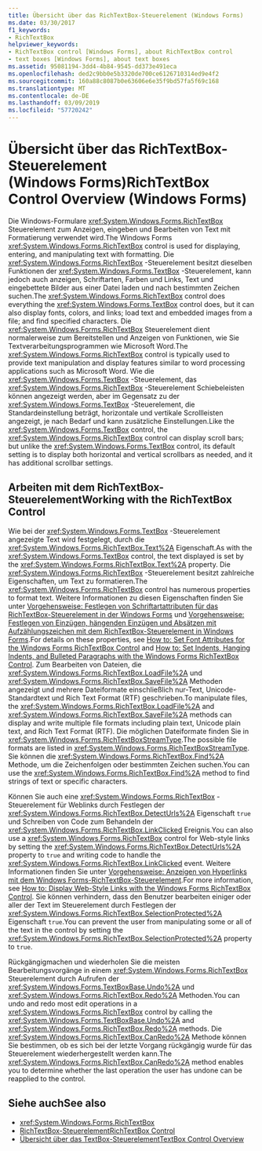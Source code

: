 ```yaml
---
title: Übersicht über das RichTextBox-Steuerelement (Windows Forms)
ms.date: 03/30/2017
f1_keywords:
- RichTextBox
helpviewer_keywords:
- RichTextBox control [Windows Forms], about RichTextBox control
- text boxes [Windows Forms], about text boxes
ms.assetid: 95081194-3dd4-4b84-9545-dd373e491eca
ms.openlocfilehash: ded2c9bb0e5b3320de700ce6126710314ed9e4f2
ms.sourcegitcommit: 160a88c8087b0e63606e6e35f9bd57fa5f69c168
ms.translationtype: MT
ms.contentlocale: de-DE
ms.lasthandoff: 03/09/2019
ms.locfileid: "57720242"
---
```

# <a name="richtextbox-control-overview-windows-forms"></a><span data-ttu-id="69d8a-102">Übersicht über das RichTextBox-Steuerelement (Windows Forms)</span><span class="sxs-lookup"><span data-stu-id="69d8a-102">RichTextBox Control Overview (Windows Forms)</span></span>
<span data-ttu-id="69d8a-103">Die Windows-Formulare <xref:System.Windows.Forms.RichTextBox> Steuerelement zum Anzeigen, eingeben und Bearbeiten von Text mit Formatierung verwendet wird.</span><span class="sxs-lookup"><span data-stu-id="69d8a-103">The Windows Forms <xref:System.Windows.Forms.RichTextBox> control is used for displaying, entering, and manipulating text with formatting.</span></span> <span data-ttu-id="69d8a-104">Die <xref:System.Windows.Forms.RichTextBox> -Steuerelement besitzt dieselben Funktionen der <xref:System.Windows.Forms.TextBox> -Steuerelement, kann jedoch auch anzeigen, Schriftarten, Farben und Links, Text und eingebettete Bilder aus einer Datei laden und nach bestimmten Zeichen suchen.</span><span class="sxs-lookup"><span data-stu-id="69d8a-104">The <xref:System.Windows.Forms.RichTextBox> control does everything the <xref:System.Windows.Forms.TextBox> control does, but it can also display fonts, colors, and links; load text and embedded images from a file; and find specified characters.</span></span> <span data-ttu-id="69d8a-105">Die <xref:System.Windows.Forms.RichTextBox> Steuerelement dient normalerweise zum Bereitstellen und Anzeigen von Funktionen, wie Sie Textverarbeitungsprogrammen wie Microsoft Word.</span><span class="sxs-lookup"><span data-stu-id="69d8a-105">The <xref:System.Windows.Forms.RichTextBox> control is typically used to provide text manipulation and display features similar to word processing applications such as Microsoft Word.</span></span> <span data-ttu-id="69d8a-106">Wie die <xref:System.Windows.Forms.TextBox> -Steuerelement, das <xref:System.Windows.Forms.RichTextBox> -Steuerelement Schiebeleisten können angezeigt werden, aber im Gegensatz zu der <xref:System.Windows.Forms.TextBox> -Steuerelement, die Standardeinstellung beträgt, horizontale und vertikale Scrollleisten angezeigt, je nach Bedarf und kann zusätzliche Einstellungen.</span><span class="sxs-lookup"><span data-stu-id="69d8a-106">Like the <xref:System.Windows.Forms.TextBox> control, the <xref:System.Windows.Forms.RichTextBox> control can display scroll bars; but unlike the <xref:System.Windows.Forms.TextBox> control, its default setting is to display both horizontal and vertical scrollbars as needed, and it has additional scrollbar settings.</span></span>  
  
## <a name="working-with-the-richtextbox-control"></a><span data-ttu-id="69d8a-107">Arbeiten mit dem RichTextBox-Steuerelement</span><span class="sxs-lookup"><span data-stu-id="69d8a-107">Working with the RichTextBox Control</span></span>  
 <span data-ttu-id="69d8a-108">Wie bei der <xref:System.Windows.Forms.TextBox> -Steuerelement angezeigte Text wird festgelegt, durch die <xref:System.Windows.Forms.RichTextBox.Text%2A> Eigenschaft.</span><span class="sxs-lookup"><span data-stu-id="69d8a-108">As with the <xref:System.Windows.Forms.TextBox> control, the text displayed is set by the <xref:System.Windows.Forms.RichTextBox.Text%2A> property.</span></span> <span data-ttu-id="69d8a-109">Die <xref:System.Windows.Forms.RichTextBox> -Steuerelement besitzt zahlreiche Eigenschaften, um Text zu formatieren.</span><span class="sxs-lookup"><span data-stu-id="69d8a-109">The <xref:System.Windows.Forms.RichTextBox> control has numerous properties to format text.</span></span> <span data-ttu-id="69d8a-110">Weitere Informationen zu diesen Eigenschaften finden Sie unter [Vorgehensweise: Festlegen von Schriftartattributen für das RichTextBox-Steuerelement in der Windows Forms](how-to-set-font-attributes-for-the-windows-forms-richtextbox-control.md) und [Vorgehensweise: Festlegen von Einzügen, hängenden Einzügen und Absätzen mit Aufzählungszeichen mit dem RichTextBox-Steuerelement in Windows Forms](set-indents-hanging-indents-bulleted-paragraphs-with-wf-richtextbox.md).</span><span class="sxs-lookup"><span data-stu-id="69d8a-110">For details on these properties, see [How to: Set Font Attributes for the Windows Forms RichTextBox Control](how-to-set-font-attributes-for-the-windows-forms-richtextbox-control.md) and [How to: Set Indents, Hanging Indents, and Bulleted Paragraphs with the Windows Forms RichTextBox Control](set-indents-hanging-indents-bulleted-paragraphs-with-wf-richtextbox.md).</span></span> <span data-ttu-id="69d8a-111">Zum Bearbeiten von Dateien, die <xref:System.Windows.Forms.RichTextBox.LoadFile%2A> und <xref:System.Windows.Forms.RichTextBox.SaveFile%2A> Methoden angezeigt und mehrere Dateiformate einschließlich nur-Text, Unicode-Standardtext und Rich Text Format (RTF) geschrieben.</span><span class="sxs-lookup"><span data-stu-id="69d8a-111">To manipulate files, the <xref:System.Windows.Forms.RichTextBox.LoadFile%2A> and <xref:System.Windows.Forms.RichTextBox.SaveFile%2A> methods can display and write multiple file formats including plain text, Unicode plain text, and Rich Text Format (RTF).</span></span> <span data-ttu-id="69d8a-112">Die möglichen Dateiformate finden Sie in <xref:System.Windows.Forms.RichTextBoxStreamType>.</span><span class="sxs-lookup"><span data-stu-id="69d8a-112">The possible file formats are listed in <xref:System.Windows.Forms.RichTextBoxStreamType>.</span></span> <span data-ttu-id="69d8a-113">Sie können die <xref:System.Windows.Forms.RichTextBox.Find%2A> Methode, um die Zeichenfolgen oder bestimmten Zeichen suchen.</span><span class="sxs-lookup"><span data-stu-id="69d8a-113">You can use the <xref:System.Windows.Forms.RichTextBox.Find%2A> method to find strings of text or specific characters.</span></span>  
  
 <span data-ttu-id="69d8a-114">Können Sie auch eine <xref:System.Windows.Forms.RichTextBox> -Steuerelement für Weblinks durch Festlegen der <xref:System.Windows.Forms.RichTextBox.DetectUrls%2A> Eigenschaft `true` und Schreiben von Code zum Behandeln der <xref:System.Windows.Forms.RichTextBox.LinkClicked> Ereignis.</span><span class="sxs-lookup"><span data-stu-id="69d8a-114">You can also use a <xref:System.Windows.Forms.RichTextBox> control for Web-style links by setting the <xref:System.Windows.Forms.RichTextBox.DetectUrls%2A> property to `true` and writing code to handle the <xref:System.Windows.Forms.RichTextBox.LinkClicked> event.</span></span> <span data-ttu-id="69d8a-115">Weitere Informationen finden Sie unter [Vorgehensweise: Anzeigen von Hyperlinks mit dem Windows Forms-RichTextBox-Steuerelement](how-to-display-web-style-links-with-the-windows-forms-richtextbox-control.md).</span><span class="sxs-lookup"><span data-stu-id="69d8a-115">For more information, see [How to: Display Web-Style Links with the Windows Forms RichTextBox Control](how-to-display-web-style-links-with-the-windows-forms-richtextbox-control.md).</span></span> <span data-ttu-id="69d8a-116">Sie können verhindern, dass den Benutzer bearbeiten einiger oder aller der Text im Steuerelement durch Festlegen der <xref:System.Windows.Forms.RichTextBox.SelectionProtected%2A> Eigenschaft `true`.</span><span class="sxs-lookup"><span data-stu-id="69d8a-116">You can prevent the user from manipulating some or all of the text in the control by setting the <xref:System.Windows.Forms.RichTextBox.SelectionProtected%2A> property to `true`.</span></span>  
  
 <span data-ttu-id="69d8a-117">Rückgängigmachen und wiederholen Sie die meisten Bearbeitungsvorgänge in einem <xref:System.Windows.Forms.RichTextBox> Steuerelement durch Aufrufen der <xref:System.Windows.Forms.TextBoxBase.Undo%2A> und <xref:System.Windows.Forms.RichTextBox.Redo%2A> Methoden.</span><span class="sxs-lookup"><span data-stu-id="69d8a-117">You can undo and redo most edit operations in a <xref:System.Windows.Forms.RichTextBox> control by calling the <xref:System.Windows.Forms.TextBoxBase.Undo%2A> and <xref:System.Windows.Forms.RichTextBox.Redo%2A> methods.</span></span> <span data-ttu-id="69d8a-118">Die <xref:System.Windows.Forms.RichTextBox.CanRedo%2A> Methode können Sie bestimmen, ob es sich bei der letzte Vorgang rückgängig wurde für das Steuerelement wiederhergestellt werden kann.</span><span class="sxs-lookup"><span data-stu-id="69d8a-118">The <xref:System.Windows.Forms.RichTextBox.CanRedo%2A> method enables you to determine whether the last operation the user has undone can be reapplied to the control.</span></span>  
  
## <a name="see-also"></a><span data-ttu-id="69d8a-119">Siehe auch</span><span class="sxs-lookup"><span data-stu-id="69d8a-119">See also</span></span>
- <xref:System.Windows.Forms.RichTextBox>
- [<span data-ttu-id="69d8a-120">RichTextBox-Steuerelement</span><span class="sxs-lookup"><span data-stu-id="69d8a-120">RichTextBox Control</span></span>](richtextbox-control-windows-forms.md)
- [<span data-ttu-id="69d8a-121">Übersicht über das TextBox-Steuerelement</span><span class="sxs-lookup"><span data-stu-id="69d8a-121">TextBox Control Overview</span></span>](textbox-control-overview-windows-forms.md)

